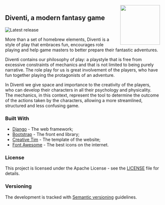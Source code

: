 <img src="https://s3.amazonaws.com/diventi-assets/static/brand/diventi-mini-github.png" width="129" align="right" />

## Diventi, a modern fantasy game

![Latest release](https://img.shields.io/github/v/release/flavoi/diventi?include_prereleases)

More than a set of homebrew elements, Diventi is a style of play that embraces fun, encourages role playing and help game masters to better prepare their fantastic adventures.

Diventi contains our philosophy of play: a playstyle that is free from excessive constraints of mechanics and that is not limited to being purely narrative. The role play for us is great involvement of the players, who have fun together playing the protagonists of an adventure.

In Diventi we give space and importance to the creativity of the players, who can develop their characters in all their psychology and physicality. The mechanics, in this context, represent the tool to determine the outcome of the actions taken by the characters, allowing a more streamlined, structured and less confusing game.

### Built With
* [Django](https://www.djangoproject.com/) - The web framework;
* [Bootstrap](http://getbootstrap.com) - The front end library;
* [Creative Tim](https://www.creative-tim.com/) - The template of the website;
* [Font Awesome](https://fontawesome.com/) - The best icons on the internet.

### License
This project is licensed under the Apache License - see the [LICENSE](LICENSE) file for details.

### Versioning
The development is tracked with [Semantic versioning](http://semver.org) guidelines.